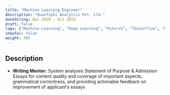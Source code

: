 ```yaml
---
title: "Machine Learning Engineer"
description: "Quantiphi Analytics Pvt. Ltd."
dateString: Dec 2018 - Oct 2019
draft: false
tags: ["Machine Learning", "Deep Learning", "Pytorch", "Tensorflow", "Python", "NLP"]
showToc: false
weight: 305
--- 
```

## Description

* **Writing Mentor:** System analyses Statement of Purpose & Admission Essays for content quality and coverage of important aspects, grammatical correctness, and providing actionable feedback on improvement of applicant’s essays